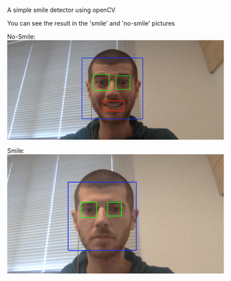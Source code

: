 A simple smile detector using openCV

You can see the result in the 'smile' and 'no-smile' pictures

No-Smile:
![Alt smile](smile.png?raw=false "smile")

Smile:
![Alt no_smile](no-smile.png?raw=false "nosmile")
